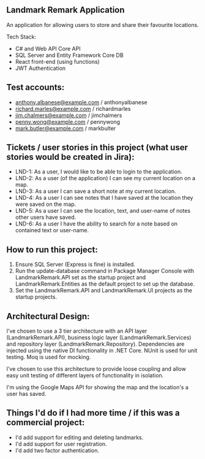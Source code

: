 Landmark Remark Application
---------------------------
An application for allowing users to store and share their favourite locations.

Tech Stack:
- C# and Web API Core API
- SQL Server and Entity Framework Core DB
- React front-end (using functions)
- JWT Authentication

Test accounts:
--------------
- anthony.albanese@example.com / anthonyalbanese
- richard.marles@example.com / richardmarles
- jim.chalmers@example.com / jimchalmers
- penny.wong@example.com / pennywong
- mark.butler@example.com / markbulter

Tickets / user stories in this project (what user stories would be created in Jira):
------------------------------------------------------------------------------------
- LND-1: As a user, I would like to be able to login to the application.
- LND-2: As a user (of the application) I can see my current location on a map.
- LND-3: As a user I can save a short note at my current location.
- LND-4: As a user I can see notes that I have saved at the location they were saved on the map.
- LND-5: As a user I can see the location, text, and user-name of notes other users have saved.
- LND-6: As a user I have the ability to search for a note based on contained text or user-name.

How to run this project:
------------------------
1. Ensure SQL Server (Express is fine) is installed.
2. Run the update-database command in Package Manager Console with LandmarkRemark.API set as the startup project and LandmarkRemark.Entities as the default project to set up the database.
3. Set the LandmarkRemark.API and LandmarkRemark.UI projects as the startup projects.

Architectural Design:
---------------------
I've chosen to use a 3 tier architecture with an API layer (LandmarkRemark.API), business logic layer (LandmarkRemark.Services) and repository layer (LandmarkRemark.Repository). Dependencies are injected using the native DI functionality in .NET Core. NUnit is used for unit testing. Moq is used for mocking.

I've chosen to use this architecture to provide loose coupling and allow easy unit testing of different layers of functionality in isolation.

I'm using the Google Maps API for showing the map and the location's a user has saved.

Things I'd do if I had more time / if this was a commercial project:
--------------------------------------------------------------------
- I'd add support for editing and deleting landmarks.
- I'd add support for user registration.
- I'd add two factor authentication.